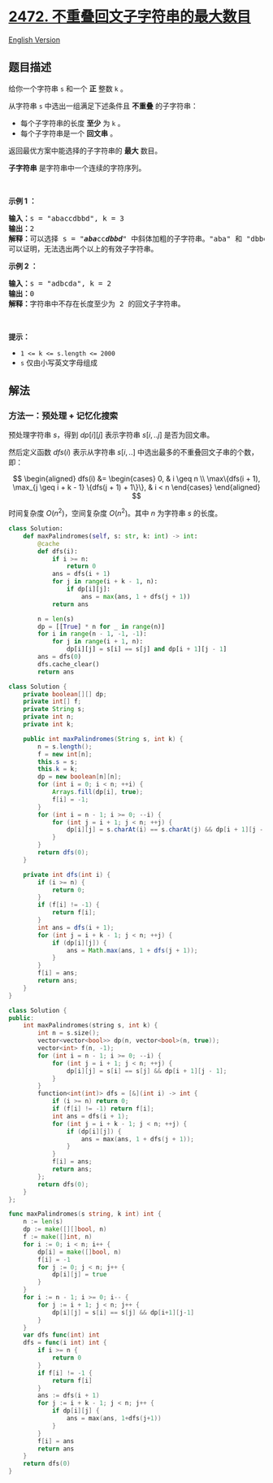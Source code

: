 # [2472. 不重叠回文子字符串的最大数目](https://leetcode.cn/problems/maximum-number-of-non-overlapping-palindrome-substrings)

[English Version](/solution/2400-2499/2472.Maximum%20Number%20of%20Non-overlapping%20Palindrome%20Substrings/README_EN.md)

<!-- tags:字符串,动态规划 -->

## 题目描述

<!-- 这里写题目描述 -->

<p>给你一个字符串 <code>s</code> 和一个 <strong>正</strong> 整数 <code>k</code> 。</p>

<p>从字符串 <code>s</code> 中选出一组满足下述条件且 <strong>不重叠</strong> 的子字符串：</p>

<ul>
	<li>每个子字符串的长度 <strong>至少</strong> 为 <code>k</code> 。</li>
	<li>每个子字符串是一个 <strong>回文串</strong> 。</li>
</ul>

<p>返回最优方案中能选择的子字符串的 <strong>最大</strong> 数目。</p>

<p><strong>子字符串</strong> 是字符串中一个连续的字符序列。</p>

<p>&nbsp;</p>

<p><strong>示例 1 ：</strong></p>

<pre>
<strong>输入：</strong>s = "abaccdbbd", k = 3
<strong>输出：</strong>2
<strong>解释：</strong>可以选择 s = "<em><strong>aba</strong></em>cc<em><strong>dbbd</strong></em>" 中斜体加粗的子字符串。"aba" 和 "dbbd" 都是回文，且长度至少为 k = 3 。
可以证明，无法选出两个以上的有效子字符串。
</pre>

<p><strong>示例 2 ：</strong></p>

<pre>
<strong>输入：</strong>s = "adbcda", k = 2
<strong>输出：</strong>0
<strong>解释：</strong>字符串中不存在长度至少为 2 的回文子字符串。
</pre>

<p>&nbsp;</p>

<p><strong>提示：</strong></p>

<ul>
	<li><code>1 &lt;= k &lt;= s.length &lt;= 2000</code></li>
	<li><code>s</code> 仅由小写英文字母组成</li>
</ul>

## 解法

### 方法一：预处理 + 记忆化搜索

预处理字符串 $s$，得到 $dp[i][j]$ 表示字符串 $s[i,..j]$ 是否为回文串。

然后定义函数 $dfs(i)$ 表示从字符串 $s[i,..]$ 中选出最多的不重叠回文子串的个数，即：

$$
\begin{aligned}
dfs(i) &= \begin{cases}
0, & i \geq n \\
\max\{dfs(i + 1), \max_{j \geq i + k - 1} \{dfs(j + 1) + 1\}\}, & i < n
\end{cases}
\end{aligned}
$$

时间复杂度 $O(n^2)$，空间复杂度 $O(n^2)$。其中 $n$ 为字符串 $s$ 的长度。

<!-- tabs:start -->

```python
class Solution:
    def maxPalindromes(self, s: str, k: int) -> int:
        @cache
        def dfs(i):
            if i >= n:
                return 0
            ans = dfs(i + 1)
            for j in range(i + k - 1, n):
                if dp[i][j]:
                    ans = max(ans, 1 + dfs(j + 1))
            return ans

        n = len(s)
        dp = [[True] * n for _ in range(n)]
        for i in range(n - 1, -1, -1):
            for j in range(i + 1, n):
                dp[i][j] = s[i] == s[j] and dp[i + 1][j - 1]
        ans = dfs(0)
        dfs.cache_clear()
        return ans
```

```java
class Solution {
    private boolean[][] dp;
    private int[] f;
    private String s;
    private int n;
    private int k;

    public int maxPalindromes(String s, int k) {
        n = s.length();
        f = new int[n];
        this.s = s;
        this.k = k;
        dp = new boolean[n][n];
        for (int i = 0; i < n; ++i) {
            Arrays.fill(dp[i], true);
            f[i] = -1;
        }
        for (int i = n - 1; i >= 0; --i) {
            for (int j = i + 1; j < n; ++j) {
                dp[i][j] = s.charAt(i) == s.charAt(j) && dp[i + 1][j - 1];
            }
        }
        return dfs(0);
    }

    private int dfs(int i) {
        if (i >= n) {
            return 0;
        }
        if (f[i] != -1) {
            return f[i];
        }
        int ans = dfs(i + 1);
        for (int j = i + k - 1; j < n; ++j) {
            if (dp[i][j]) {
                ans = Math.max(ans, 1 + dfs(j + 1));
            }
        }
        f[i] = ans;
        return ans;
    }
}
```

```cpp
class Solution {
public:
    int maxPalindromes(string s, int k) {
        int n = s.size();
        vector<vector<bool>> dp(n, vector<bool>(n, true));
        vector<int> f(n, -1);
        for (int i = n - 1; i >= 0; --i) {
            for (int j = i + 1; j < n; ++j) {
                dp[i][j] = s[i] == s[j] && dp[i + 1][j - 1];
            }
        }
        function<int(int)> dfs = [&](int i) -> int {
            if (i >= n) return 0;
            if (f[i] != -1) return f[i];
            int ans = dfs(i + 1);
            for (int j = i + k - 1; j < n; ++j) {
                if (dp[i][j]) {
                    ans = max(ans, 1 + dfs(j + 1));
                }
            }
            f[i] = ans;
            return ans;
        };
        return dfs(0);
    }
};
```

```go
func maxPalindromes(s string, k int) int {
	n := len(s)
	dp := make([][]bool, n)
	f := make([]int, n)
	for i := 0; i < n; i++ {
		dp[i] = make([]bool, n)
		f[i] = -1
		for j := 0; j < n; j++ {
			dp[i][j] = true
		}
	}
	for i := n - 1; i >= 0; i-- {
		for j := i + 1; j < n; j++ {
			dp[i][j] = s[i] == s[j] && dp[i+1][j-1]
		}
	}
	var dfs func(int) int
	dfs = func(i int) int {
		if i >= n {
			return 0
		}
		if f[i] != -1 {
			return f[i]
		}
		ans := dfs(i + 1)
		for j := i + k - 1; j < n; j++ {
			if dp[i][j] {
				ans = max(ans, 1+dfs(j+1))
			}
		}
		f[i] = ans
		return ans
	}
	return dfs(0)
}
```

<!-- tabs:end -->

<!-- end -->
